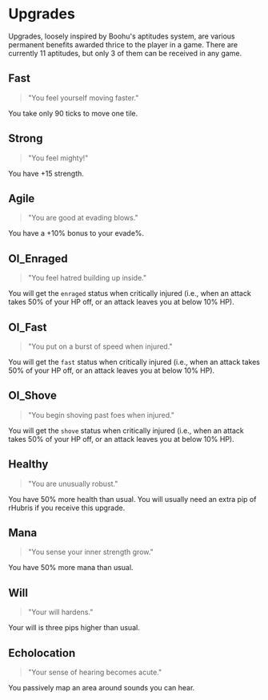 # Upgrades

Upgrades, loosely inspired by Boohu's aptitudes system, are various permanent
benefits awarded thrice to the player in a game. There are currently 11
aptitudes, but only 3 of them can be received in any game.

## Fast

> "You feel yourself moving faster."

You take only 90 ticks to move one tile.

## Strong

> "You feel mighty!"

You have +15 strength.

## Agile

> "You are good at evading blows."

You have a +10% bonus to your evade%.

## OI_Enraged

> "You feel hatred building up inside."

You will get the `enraged` status when critically injured (i.e., when an attack
takes 50% of your HP off, or an attack leaves you at below 10% HP).

## OI_Fast

> "You put on a burst of speed when injured."

You will get the `fast` status when critically injured (i.e., when an attack
takes 50% of your HP off, or an attack leaves you at below 10% HP).

## OI_Shove

> "You begin shoving past foes when injured."

You will get the `shove` status when critically injured (i.e., when an attack
takes 50% of your HP off, or an attack leaves you at below 10% HP).

## Healthy

> "You are unusually robust."

You have 50% more health than usual. You will usually need an extra pip of
rHubris if you receive this upgrade.

## Mana

> "You sense your inner strength grow."

You have 50% more mana than usual.

## Will

> "Your will hardens."

Your will is three pips higher than usual.

## Echolocation

> "Your sense of hearing becomes acute."

You passively map an area around sounds you can hear.
